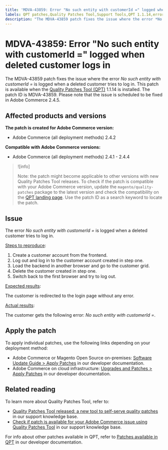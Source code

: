 ```yaml
---
title: 'MDVA-43859: Error "No such entity with customerId =" logged when deleted customer logs in'
labels: QPT patches,Quality Patches Tool,Support Tools,QPT 1.1.14,error,customerId,Magento,Adobe Commerce,cloud infrastructure,on-premises,2.4.1,2.4.1-p1,2.4.2,2.4.2-p1,2.4.2-p2,2.4.3,2.4.3-p1,2.4.4
description: "The MDVA-43859 patch fixes the issue where the error *No such entity with customerId =* is logged when a deleted customer tries to log in. This patch is available when the [Quality Patches Tool (QPT)](https://support.magento.com/hc/en-us/articles/360047139492) 1.1.14 is installed. The patch ID is MDVA-43859. Please note that the issue is scheduled to be fixed in Adobe Commerce 2.4.5."
---
```


# MDVA-43859: Error "No such entity with customerId =" logged when deleted customer logs in

The MDVA-43859 patch fixes the issue where the error *No such entity with customerId =* is logged when a deleted customer tries to log in. This patch is available when the [Quality Patches Tool (QPT)](https://support.magento.com/hc/en-us/articles/360047139492) 1.1.14 is installed. The patch ID is MDVA-43859. Please note that the issue is scheduled to be fixed in Adobe Commerce 2.4.5.

## Affected products and versions

**The patch is created for Adobe Commerce version:**

* Adobe Commerce (all deployment methods) 2.4.2

**Compatible with Adobe Commerce versions:**

* Adobe Commerce (all deployment methods) 2.4.1 - 2.4.4

>![info]
>
>Note: the patch might become applicable to other versions with new Quality Patches Tool releases. To check if the patch is compatible with your Adobe Commerce version, update the `magento/quality-patches` package to the latest version and check the compatibility on the [QPT landing page](https://devdocs.magento.com/quality-patches/tool.html#patch-grid). Use the patch ID as a search keyword to locate the patch.

## Issue

The error *No such entity with customerId =* is logged when a deleted customer tries to log in.

<u>Steps to reproduce</u>:

1. Create a customer account from the frontend.
1. Log out and log in to the customer account created in step one.
1. Load the backend in another browser and go to the customer grid.
1. Delete the customer created in step one.
1. Switch back to the first browser and try to log out.

<u>Expected results</u>:

The customer is redirected to the login page without any error.

<u>Actual results</u>:

The customer gets the following error: *No such entity with customerId =*.

## Apply the patch

To apply individual patches, use the following links depending on your deployment method:

* Adobe Commerce or Magento Open Source on-premises: [Software Update Guide > Apply Patches](https://devdocs.magento.com/guides/v2.4/comp-mgr/patching/mqp.html) in our developer documentation.
* Adobe Commerce on cloud infrastructure: [Upgrades and Patches > Apply Patches](https://devdocs.magento.com/cloud/project/project-patch.html) in our developer documentation.

## Related reading

To learn more about Quality Patches Tool, refer to:

* [Quality Patches Tool released: a new tool to self-serve quality patches](https://support.magento.com/hc/en-us/articles/360047139492) in our support knowledge base.
* [Check if patch is available for your Adobe Commerce issue using Quality Patches Tool](https://support.magento.com/hc/en-us/articles/360047125252) in our support knowledge base.

For info about other patches available in QPT, refer to [Patches available in QPT](https://devdocs.magento.com/quality-patches/tool.html#patch-grid) in our developer documentation.